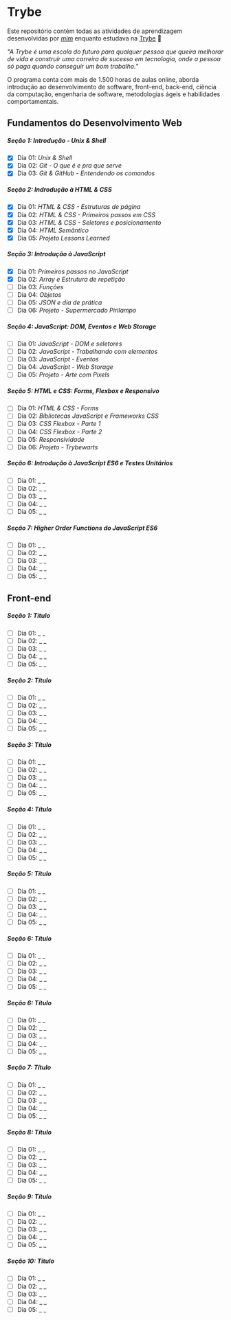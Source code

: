 # Trybe

Este repositório contém todas as atividades de aprendizagem desenvolvidas por _[mim](https://www.linkedin.com/in/mateus-da-silva-santos/)_ enquanto estudava na [Trybe](https://www.betrybe.com/) 🚀

_"A Trybe é uma escola do futuro para qualquer pessoa que queira melhorar de vida e construir uma carreira de sucesso em tecnologia, onde a pessoa só paga quando conseguir um bom trabalho."_

O programa conta com mais de 1.500 horas de aulas online, aborda introdução ao desenvolvimento de software, front-end, back-end, ciência da computação, engenharia de software, metodologias ágeis e habilidades comportamentais.

## Fundamentos do Desenvolvimento Web

##### Seção 1: Introdução - Unix & Shell

- [x] Dia 01: _Unix & Shell_
- [x] Dia 02: _Git - O que é e pra que serve_
- [x] Dia 03: _Git & GitHub - Entendendo os comandos_

##### Seção 2: Indrodução à HTML & CSS

- [x] Dia 01: _HTML & CSS - Estruturas de página_
- [x] Dia 02: _HTML & CSS - Primeiros passos em CSS_
- [x] Dia 03: _HTML & CSS - Seletores e posicionamento_
- [x] Dia 04: _HTML Semântico_
- [x] Dia 05: _Projeto Lessons Learned_

##### Seção 3: Introdução à JavaScript

- [x] Dia 01: _Primeiros passos no JavaScript_
- [x] Dia 02: _Array e Estrutura de repetição_
- [ ] Dia 03: _Funções_
- [ ] Dia 04: _Objetos_
- [ ] Dia 05: _JSON e dia de prática_
- [ ] Dia 06: _Projeto - Supermercado Pirilampo_

##### Seção 4: JavaScript: DOM, Eventos e Web Storage

- [ ] Dia 01: _JavaScript - DOM e seletores_
- [ ] Dia 02: _JavaScript - Trabalhando com elementos_
- [ ] Dia 03: _JavaScript - Eventos_
- [ ] Dia 04: _JavaScript - Web Storage_
- [ ] Dia 05: _Projeto - Arte com Pixels_

##### Seção 5: HTML e CSS: Forms, Flexbox e Responsivo

- [ ] Dia 01: _HTML & CSS - Forms_
- [ ] Dia 02: _Bibliotecas JavaScript e Frameworks CSS_
- [ ] Dia 03: _CSS Flexbox - Parte 1_
- [ ] Dia 04: _CSS Flexbox - Parte 2_
- [ ] Dia 05: _Responsividade_
- [ ] Dia 06: _Projeto - Trybewarts_

##### Seção 6: Introdução à JavaScript ES6 e Testes Unitários

- [ ] Dia 01: _ _
- [ ] Dia 02: _ _
- [ ] Dia 03: _ _
- [ ] Dia 04: _ _
- [ ] Dia 05: _ _

##### Seção 7: Higher Order Functions do JavaScript ES6

- [ ] Dia 01: _ _
- [ ] Dia 02: _ _
- [ ] Dia 03: _ _
- [ ] Dia 04: _ _
- [ ] Dia 05: _ _

## Front-end

##### Seção 1: Título

- [ ] Dia 01: _ _
- [ ] Dia 02: _ _
- [ ] Dia 03: _ _
- [ ] Dia 04: _ _
- [ ] Dia 05: _ _

##### Seção 2: Título

- [ ] Dia 01: _ _
- [ ] Dia 02: _ _
- [ ] Dia 03: _ _
- [ ] Dia 04: _ _
- [ ] Dia 05: _ _

##### Seção 3: Título

- [ ] Dia 01: _ _
- [ ] Dia 02: _ _
- [ ] Dia 03: _ _
- [ ] Dia 04: _ _
- [ ] Dia 05: _ _

##### Seção 4: Título

- [ ] Dia 01: _ _
- [ ] Dia 02: _ _
- [ ] Dia 03: _ _
- [ ] Dia 04: _ _
- [ ] Dia 05: _ _

##### Seção 5: Título

- [ ] Dia 01: _ _
- [ ] Dia 02: _ _
- [ ] Dia 03: _ _
- [ ] Dia 04: _ _
- [ ] Dia 05: _ _

##### Seção 6: Título

- [ ] Dia 01: _ _
- [ ] Dia 02: _ _
- [ ] Dia 03: _ _
- [ ] Dia 04: _ _
- [ ] Dia 05: _ _

##### Seção 6: Título

- [ ] Dia 01: _ _
- [ ] Dia 02: _ _
- [ ] Dia 03: _ _
- [ ] Dia 04: _ _
- [ ] Dia 05: _ _

##### Seção 7: Título

- [ ] Dia 01: _ _
- [ ] Dia 02: _ _
- [ ] Dia 03: _ _
- [ ] Dia 04: _ _
- [ ] Dia 05: _ _

##### Seção 8: Título

- [ ] Dia 01: _ _
- [ ] Dia 02: _ _
- [ ] Dia 03: _ _
- [ ] Dia 04: _ _
- [ ] Dia 05: _ _

##### Seção 9: Título

- [ ] Dia 01: _ _
- [ ] Dia 02: _ _
- [ ] Dia 03: _ _
- [ ] Dia 04: _ _
- [ ] Dia 05: _ _

##### Seção 10: Título

- [ ] Dia 01: _ _
- [ ] Dia 02: _ _
- [ ] Dia 03: _ _
- [ ] Dia 04: _ _
- [ ] Dia 05: _ _
